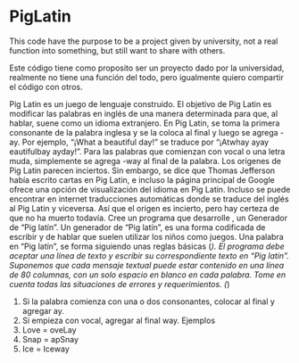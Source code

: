 # PigLatin
This code have the purpose to be a project given by university, not a real function into something, but still want to share with others.


Este código tiene como proposito ser un proyecto dado por la universidad, realmente no tiene una función del todo, pero igualmente quiero compartir el código con otros.


Pig Latin es un juego de lenguaje construido. El objetivo de Pig Latin es modificar las palabras en inglés de una manera determinada para que, al hablar, suene como un idioma extranjero. En Pig Latin, se toma la primera consonante de la palabra inglesa y se la coloca al final y luego se agrega -ay. Por ejemplo, “¡What a beautiful day!” se traduce por “¡Atwhay ayay eautifulbay ayday!”. Para las palabras que comienzan con vocal o una letra muda, simplemente se agrega -way al final de la palabra. Los orígenes de Pig Latin parecen inciertos. Sin embargo, se dice que Thomas Jefferson había escrito cartas en Pig Latin, e incluso la página principal de Google ofrece una opción de visualización del idioma en Pig Latin. Incluso se puede encontrar en internet traducciones automáticas donde se traduce del inglés al Pig Latin y viceversa. Así que el origen es incierto, pero hay certeza de que no ha muerto todavía.
Cree un programa que desarrolle , un Generador de “Pig latín”. Un generador de “Pig latín”, es una forma codificada de escribir y de hablar que suelen utilizar los niños como juegos. Una palabra en “Pig latín”, se forma siguiendo unas reglas básicas (*). El programa debe aceptar una línea de texto y escribir su correspondiente texto en “Pig latín”. Suponemos que cada mensaje textual puede estar contenido en una línea de 80 columnas, con un solo espacio en blanco en cada palabra. Tome en cuenta todas las situaciones de errores y requerimientos.
(*)
1. Si la palabra comienza con una o dos consonantes, colocar al final y agregar ay.
2. Si empieza con vocal, agregar al final way.
Ejemplos
1. Love = oveLay
2. Snap = apSnay
3. Ice = Iceway
